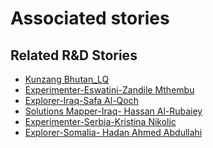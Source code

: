 # Associated stories

<!-- !!DO NOT REMOVE!! start autogenerated hyperlinks -->
## Related R&D Stories
- [Kunzang Bhutan\_LQ](/stories/?doc=Kunzang%20Bhutan_LQ-en-US)
- [Experimenter\-Eswatini\-Zandile Mthembu](/stories/?doc=Zandile%20Eswatini_LQ-en-US)
- [Explorer\-Iraq\-Safa Al\-Qoch](/stories/?doc=26_Safa_Iraq-en-US)
- [Solutions Mapper\-Iraq\- Hassan Al\-Rubaiey](/stories/?doc=Hasan_edited-en-US)
- [Experimenter\-Serbia\-Kristina Nikolic](/stories/?doc=Kristina%20Serbia_LQ-en-US)
- [Explorer\-Somalia\- Hadan Ahmed Abdullahi](/stories/?doc=21_Hodan_Somalia-en-US)
<!-- !!DO NOT REMOVE!! end autogenerated hyperlinks -->